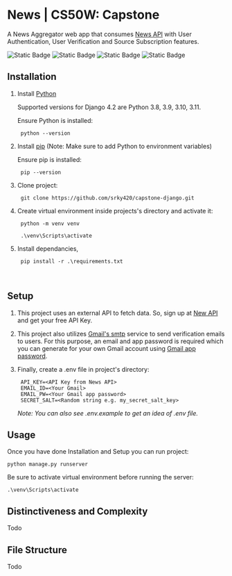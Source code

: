 # News | CS50W: Capstone

A News Aggregator web app that consumes [News API](https://newsapi.org/) with User Authentication, User Verification and Source Subscription features.

![Static Badge](https://img.shields.io/badge/version-1.0-blue)
![Static Badge](https://img.shields.io/badge/python-3.8_3.9_3.10_3.11-darkgreen)
![Static Badge](https://img.shields.io/badge/django-4.2-darkgreen)
![Static Badge](https://img.shields.io/badge/cs50w-capstone-darkred)

## Installation
1. Install [Python](https://www.python.org/downloads/)

    Supported versions for Django 4.2 are Python 3.8, 3.9, 3.10, 3.11.

    Ensure Python is installed:

        python --version

2. Install [pip](https://pip.pypa.io/en/stable/installation/) (Note: Make sure to add Python to environment variables)

    Ensure pip is installed:

        pip --version

3. Clone project:

        git clone https://github.com/srky420/capstone-django.git

4. Create virtual environment inside projects's directory and activate it:

        python -m venv venv

        .\venv\Scripts\activate

5. Install dependancies,

        pip install -r .\requirements.txt

<br>

## Setup

1. This project uses an external API to fetch data. So, sign up at [New API](https://newsapi.org/) and get your free API Key.

2. This project also utilizes [Gmail's smtp](https://support.google.com/mail/answer/7126229?hl=en#zippy=%2Cstep-change-smtp-other-settings-in-your-email-client) service to send verification emails to users. For this purpose, an email and app password is required which you can generate for your own Gmail account using [Gmail app password](https://support.google.com/accounts/answer/185833?hl=en).

3. Finally, create a .env file in project's directory:

        API_KEY=<API Key from News API>
        EMAIL_ID=<Your Gmail>
        EMAIL_PW=<Your Gmail app password>
        SECRET_SALT=<Random string e.g. my_secret_salt_key>

    *Note:* *You can also see .env.example to get an idea of .env file.*

## Usage

Once you have done Installation and Setup you can run project:

    python manage.py runserver

Be sure to activate virtual environment before running the server:

    .\venv\Scripts\activate


## Distinctiveness and Complexity
Todo

## File Structure
Todo